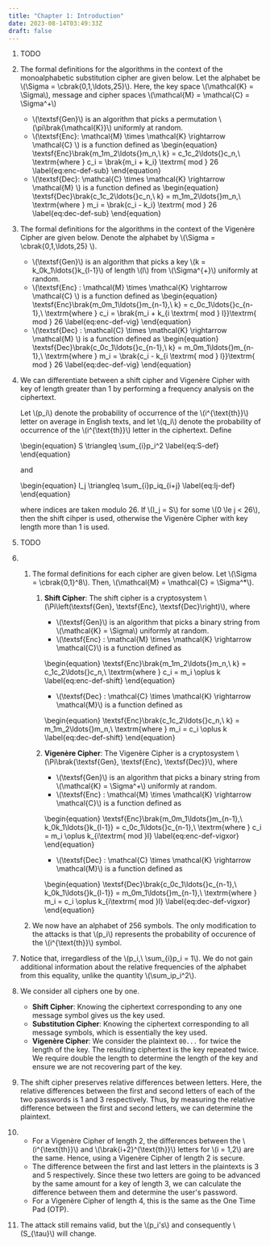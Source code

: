 ```yaml
---
title: "Chapter 1: Introduction"
date: 2023-08-14T03:49:33Z
draft: false
---
```


1. TODO

2. The formal definitions for the algorithms in the context of the
   monoalphabetic substitution cipher are given below. Let the alphabet be
   \\(\Sigma = \cbrak{0,1,\ldots,25}\\). Here, the key space \\(\mathcal{K} =
   \Sigma\\), message and cipher spaces \\(\mathcal{M} = \mathcal{C} =
   \Sigma^+\\)
    - \\(\textsf{Gen}\\) is an algorithm that picks a permutation \\(\pi\brak{\mathcal{K}}\\) uniformly at random.
    - \\(\textsf{Enc}: \mathcal{M} \times \mathcal{K} \rightarrow \mathcal{C} \\) is a function defined as
    \begin{equation}
        \textsf{Enc}\brak{m\_1m\_2\ldots{}m\_n,\ k} = c\_1c\_2\ldots{}c\_n,\ \textrm{where } c\_i = \brak{m\_i + k\_i} \textrm{ mod } 26
    \label{eq:enc-def-sub}
    \end{equation}
    - \\(\textsf{Dec}: \mathcal{C} \times \mathcal{K} \rightarrow \mathcal{M} \\) is a function defined as
    \begin{equation}
        \textsf{Dec}\brak{c\_1c\_2\ldots{}c\_n,\ k} = m\_1m\_2\ldots{}m\_n,\ \textrm{where } m\_i = \brak{c\_i - k\_i} \textrm{ mod } 26
    \label{eq:dec-def-sub}
    \end{equation}
    
3. The formal definitions for the algorithms in the context of the Vigen&#232;re
   Cipher are given below. Denote the alphabet by \\(\Sigma =
   \cbrak{0,1,\ldots,25} \\).
    - \\(\textsf{Gen}\\) is an algorithm that picks a key \\(k =
      k\_0k\_1\ldots{}k\_{l-1}\\) of length \\(l\\) from \\(\Sigma^{+}\\)
      uniformly at random.
    - \\(\textsf{Enc} : \mathcal{M} \times \mathcal{K} \rightarrow \mathcal{C}
    \\) is a function defined as 
    \begin{equation}
        \textsf{Enc}\brak{m\_0m\_1\ldots{}m\_{n-1},\ k} =
        c\_0c\_1\ldots{}c\_{n-1},\ \textrm{where } c\_i = \brak{m\_i + k\_{i
    \textrm{ mod } l}}\textrm{ mod } 26 
    \label{eq:enc-def-vig} 
    \end{equation}
    - \\(\textsf{Dec} : \mathcal{C} \times \mathcal{K} \rightarrow \mathcal{M}
    \\) is a function defined as 
    \begin{equation}
        \textsf{Dec}\brak{c\_0c\_1\ldots{}c\_{n-1},\ k} =
        m\_0m\_1\ldots{}m\_{n-1},\ \textrm{where } m\_i = \brak{c\_i - k\_{i
    \textrm{ mod } l}}\textrm{ mod } 26 
    \label{eq:dec-def-vig} 
    \end{equation}

4. We can differentiate between a shift cipher and Vigen&#232;re Cipher with key
   of length greater than 1 by performing a frequency analysis on the
   ciphertext.

    Let \\(p_i\\) denote the probability of occurrence of the
    \\(i^{\text{th}}\\) letter on average in English texts, and let \\(q_i\\)
    denote the probability of occurrence of the \\(i^{\text{th}}\\) letter in
    the ciphertext. Define

    \begin{equation}
        S \triangleq \sum\_{i}p\_i^2
        \label{eq:S-def}
    \end{equation}

    and

    \begin{equation}
        I\_j \triangleq \sum_{i}p\_iq\_{i+j}
        \label{eq:Ij-def}
    \end{equation}

    where indices are taken modulo 26. If \\(I\_j = S\\) for some \\(0 \le j <
    26\\), then the shift cihper is used, otherwise the Vigen&#232;re Cipher
    with key length more than 1 is used.

5. TODO

6. 
    1. The formal definitions for each cipher are given below. Let \\(\Sigma =
       \cbrak{0,1}^8\\). Then, \\(\mathcal{M} = \mathcal{C} = \Sigma^*\\).
        1. **Shift Cipher**: The shift cipher is a cryptosystem
           \\(\Pi\left(\textsf{Gen}, \textsf{Enc}, \textsf{Dec}\right)\\), where
            - \\(\textsf{Gen}\\) is an algorithm that picks a binary string from
              \\(\mathcal{K} = \Sigma\\) uniformly at random.
            - \\(\textsf{Enc} : \mathcal{M} \times \mathcal{K} \rightarrow
              \mathcal{C}\\) is a function defined as

            \begin{equation}
            \textsf{Enc}\brak{m\_1m\_2\ldots{}m\_n,\ k} = c\_1c\_2\ldots{}c\_n,\ \textrm{where } c\_i = m\_i \oplus k
            \label{eq:enc-def-shift}
            \end{equation}
            
            - \\(\textsf{Dec} : \mathcal{C} \times \mathcal{K} \rightarrow
              \mathcal{M}\\) is a function defined as

            \begin{equation}
            \textsf{Enc}\brak{c\_1c\_2\ldots{}c\_n,\ k} = m\_1m\_2\ldots{}m\_n,\ \textrm{where } m\_i = c\_i \oplus k
            \label{eq:dec-def-shift}
            \end{equation}

        2. **Vigen&#232;re Cipher**: The Vigen&#232;re Cipher is a cryptosystem
           \\(\Pi\brak{\textsf{Gen}, \textsf{Enc}, \textsf{Dec}}\\), where
            - \\(\textsf{Gen}\\) is an algorithm that picks a binary string from
              \\(\mathcal{K} = \Sigma^+\\) uniformly at random.
            - \\(\textsf{Enc} : \mathcal{M} \times \mathcal{K} \rightarrow
              \mathcal{C}\\) is a function defined as

            \begin{equation}
            \textsf{Enc}\brak{m\_0m\_1\ldots{}m\_{n-1},\ k\_0k\_1\ldots{}k\_{l-1}} = c\_0c\_1\ldots{}c\_{n-1},\ \textrm{where } c\_i = m\_i \oplus k\_{i\textrm{ mod }l}
            \label{eq:enc-def-vigxor}
            \end{equation}
            
            - \\(\textsf{Dec} : \mathcal{C} \times \mathcal{K} \rightarrow
              \mathcal{M}\\) is a function defined as

            \begin{equation}
            \textsf{Dec}\brak{c\_0c\_1\ldots{}c\_{n-1},\ k\_0k\_1\ldots{}k\_{l-1}} = m\_0m\_1\ldots{}m\_{n-1},\ \textrm{where } m\_i = c\_i \oplus k\_{i\textrm{ mod }l}
            \label{eq:dec-def-vigxor}
            \end{equation}
    
    2.  We now have an alphabet of 256 symbols. The only modification to the
        attacks is that \\(p\_i\\) represents the probability of occurence of
        the \\(i^{\text{th}}\\) symbol.

7. Notice that, irregardless of the \\(p\_i,\ \sum\_{i}p\_i = 1\\). We do not
   gain additional information about the relative frequencies of the alphabet
   from this equality, unlike the quantity \\(\sum\_ip\_i^2\\).

8. We consider all ciphers one by one.
    - **Shift Cipher**: Knowing the ciphertext corresponding to any one message
      symbol gives us the key used.
    - **Substitution Cipher**: Knowing the ciphertext corresponding to all
      message symbols, which is essentially the key used.
    - **Vigen&#232;re Cipher**: We consider the plaintext `00...` for twice the
      length of the key. The resulting ciphertext is the key repeated twice. We
      require double the length to determine the length of the key and ensure we
      are not recovering part of the key.

9. The shift cipher preserves relative differences between letters. Here, the
   relative differences between the first and second letters of each of the two
   passwords is 1 and 3 respectively. Thus, by measuring the relative difference
   between the first and second letters, we can determine the plaintext.

10. - For a Vigen&#232;re Cipher of length 2, the differences between the
      \\(i^{\text{th}}\\) and \\(\brak{i+2}^{\text{th}}\\) letters for \\(i =
      1,2\\) are the same. Hence, using a Vigen&#232;re Cipher of length 2 is
      secure.
    - The difference between the first and last letters in the plaintexts is 3
      and 5 respectively. Since these two letters are going to be advanced by
      the same amount for a key of length 3, we can calculate the difference
      between them and determine the user's password.
    - For a Vigen&#232;re Cipher of length 4, this is the same as the One Time
      Pad (OTP).

11. The attack still remains valid, but the \\(p\_i's\\) and consequently
    \\(S\_{\tau}\\) will change.
